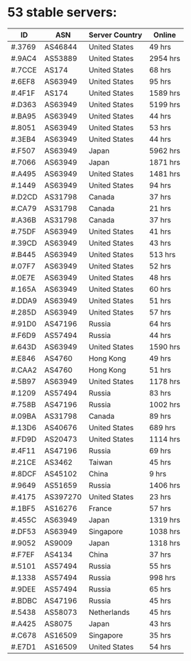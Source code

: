 # 53 stable servers:

| ID | ASN | Server Country | Online |
| ------ | ------ | ------ | ------ |
| #.3769 | AS46844 | United States | 49 hrs |
| #.9AC4 | AS53889 | United States | 2954 hrs |
| #.7CCE | AS174 | United States | 68 hrs |
| #.6EF8 | AS63949 | United States | 95 hrs |
| #.4F1F | AS174 | United States | 1589 hrs |
| #.D363 | AS63949 | United States | 5199 hrs |
| #.BA95 | AS63949 | United States | 44 hrs |
| #.8051 | AS63949 | United States | 53 hrs |
| #.3EB4 | AS63949 | United States | 44 hrs |
| #.F507 | AS63949 | Japan | 5962 hrs |
| #.7066 | AS63949 | Japan | 1871 hrs |
| #.A495 | AS63949 | United States | 1481 hrs |
| #.1449 | AS63949 | United States | 94 hrs |
| #.D2CD | AS31798 | Canada | 37 hrs |
| #.CA79 | AS31798 | Canada | 21 hrs |
| #.A36B | AS31798 | Canada | 37 hrs |
| #.75DF | AS63949 | United States | 41 hrs |
| #.39CD | AS63949 | United States | 43 hrs |
| #.B445 | AS63949 | United States | 513 hrs |
| #.07F7 | AS63949 | United States | 52 hrs |
| #.0E7E | AS63949 | United States | 48 hrs |
| #.165A | AS63949 | United States | 60 hrs |
| #.DDA9 | AS63949 | United States | 51 hrs |
| #.285D | AS63949 | United States | 57 hrs |
| #.91D0 | AS47196 | Russia | 64 hrs |
| #.F6D9 | AS57494 | Russia | 44 hrs |
| #.643D | AS63949 | United States | 1590 hrs |
| #.E846 | AS4760 | Hong Kong | 49 hrs |
| #.CAA2 | AS4760 | Hong Kong | 51 hrs |
| #.5B97 | AS63949 | United States | 1178 hrs |
| #.1209 | AS57494 | Russia | 83 hrs |
| #.758B | AS47196 | Russia | 1002 hrs |
| #.09BA | AS31798 | Canada | 89 hrs |
| #.13D6 | AS40676 | United States | 689 hrs |
| #.FD9D | AS20473 | United States | 1114 hrs |
| #.4F11 | AS47196 | Russia | 69 hrs |
| #.21CE | AS3462 | Taiwan | 45 hrs |
| #.8DCF | AS45102 | China | 9 hrs |
| #.9649 | AS51659 | Russia | 1406 hrs |
| #.4175 | AS397270 | United States | 23 hrs |
| #.1BF5 | AS16276 | France | 57 hrs |
| #.455C | AS63949 | Japan | 1319 hrs |
| #.DF53 | AS63949 | Singapore | 1038 hrs |
| #.9052 | AS9009 | Japan | 1318 hrs |
| #.F7EF | AS4134 | China | 37 hrs |
| #.5101 | AS57494 | Russia | 55 hrs |
| #.1338 | AS57494 | Russia | 998 hrs |
| #.9DEE | AS57494 | Russia | 65 hrs |
| #.BDBC | AS47196 | Russia | 45 hrs |
| #.5438 | AS58073 | Netherlands | 45 hrs |
| #.A425 | AS8075 | Japan | 43 hrs |
| #.C678 | AS16509 | Singapore | 35 hrs |
| #.E7D1 | AS16509 | United States | 54 hrs |

